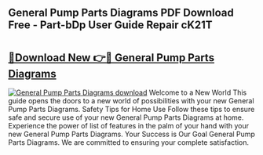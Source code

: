 ## General Pump Parts Diagrams PDF Download Free - Part-bDp User Guide Repair cK21T

# <h2><a href="http://dfmyntn.blite.top/?on=General+Pump+Parts+Diagrams">🔗Download New 👉🔴 General Pump Parts Diagrams</a></h2>

[![General Pump Parts Diagrams download](https://i.imgur.com/lujVjoI.png)](http://dfmyntn.blite.top/?on=General+Pump+Parts+Diagrams)
Welcome to a New World This guide opens the doors to a new world of possibilities with your new General Pump Parts Diagrams. Safety Tips for Home Use Follow these tips to ensure safe and secure use of your new General Pump Parts Diagrams at home. Experience the power of list of features in the palm of your hand with your new General Pump Parts Diagrams. Your Success is Our Goal General Pump Parts Diagrams. We are committed to ensuring your complete satisfaction.
